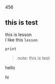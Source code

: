 456
## this is test

this is lesson<br>
I like this ``lesson``
```
print
```
>_note_:
>this is test

hello

hi
